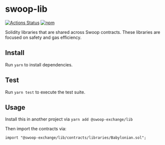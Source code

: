 # swoop-lib

[![Actions Status](https://github.com/harmony-one/swoop-lib/workflows/CI/badge.svg)](https://github.com/harmony-one/swoop-lib/actions)
[![npm](https://img.shields.io/npm/v/@swoop-exchange/lib)](https://unpkg.com/@swoop-exchange/lib@latest/)

Solidity libraries that are shared across Swoop contracts. These libraries are focused on safety and gas efficiency.

## Install

Run `yarn` to install dependencies.

## Test

Run `yarn test` to execute the test suite.

## Usage

Install this in another project via `yarn add @swoop-exchange/lib`

Then import the contracts via:

```solidity
import "@swoop-exchange/lib/contracts/libraries/Babylonian.sol";
```
